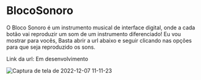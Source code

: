 # BlocoSonoro
O Bloco Sonoro é um instrumento musical de interface digital, onde a cada botão vai reproduzir um som de um instrumento diferenciado! 
Eu vou mostrar para vocês, Basta abrir a url abaixo e seguir clicando nas opções para que seja reproduzido os sons.

Link da url: Em desenvolvimento


![Captura de tela de 2022-12-07 11-11-23](https://user-images.githubusercontent.com/81722875/206201276-e09c848e-4b66-45e9-afdf-f493b126dd30.png)

